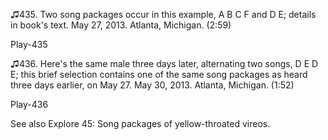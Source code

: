 ♫435. Two song packages occur in this example, A B C F and D E; details
in book's text. May 27, 2013. Atlanta, Michigan. (2:59)

Play-435

♫436. Here's the same male three days later, alternating two songs, D E
D E; this brief selection contains one of the same song packages as
heard three days earlier, on May 27. May 30, 2013. Atlanta, Michigan.
(1:52)

Play-436

See also Explore 45: Song packages of yellow-throated vireos.
